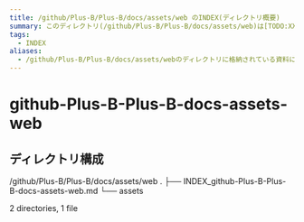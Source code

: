 ```yaml
---
title: /github/Plus-B/Plus-B/docs/assets/web のINDEX(ディレクトリ概要)
summary: このディレクトリ(/github/Plus-B/Plus-B/docs/assets/web)は[TODO:XXXX(このディレクトリに保存するファイルの説明を書く)]を格納する場所です。
tags:
  - INDEX
aliases:
  - /github/Plus-B/Plus-B/docs/assets/webのディレクトリに格納されている資料について(INDEX:索引)
---
```


# github-Plus-B-Plus-B-docs-assets-web

## ディレクトリ構成

/github/Plus-B/Plus-B/docs/assets/web
.
├── INDEX_github-Plus-B-Plus-B-docs-assets-web.md
└── assets

2 directories, 1 file


